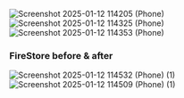 ![Screenshot 2025-01-12 114205 (Phone)](https://github.com/user-attachments/assets/5c9d09c4-e2fd-4dd0-ab3a-6692bb658633)![Screenshot 2025-01-12 114325 (Phone)](https://github.com/user-attachments/assets/39dcdc99-1e07-48d3-9a14-001b504045be)![Screenshot 2025-01-12 114353 (Phone)](https://github.com/user-attachments/assets/f3cce70d-e698-4fd7-9c9b-50679df0740b)


### FireStore before & after 

![Screenshot 2025-01-12 114532 (Phone) (1)](https://github.com/user-attachments/assets/3679135e-9e86-4663-8387-b832e1019cad)![Screenshot 2025-01-12 114509 (Phone) (1)](https://github.com/user-attachments/assets/59aa71f6-374b-4e8f-9ee2-4d45760eae6f)




